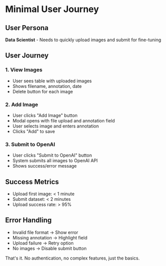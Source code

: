 # Minimal User Journey

## User Persona

**Data Scientist** - Needs to quickly upload images and submit for fine-tuning

## User Journey

### 1. View Images

- User sees table with uploaded images
- Shows filename, annotation, date
- Delete button for each image

### 2. Add Image

- User clicks "Add Image" button
- Modal opens with file upload and annotation field
- User selects image and enters annotation
- Clicks "Add" to save

### 3. Submit to OpenAI

- User clicks "Submit to OpenAI" button
- System submits all images to OpenAI API
- Shows success/error message

## Success Metrics

- Upload first image: < 1 minute
- Submit dataset: < 2 minutes
- Upload success rate: > 95%

## Error Handling

- Invalid file format → Show error
- Missing annotation → Highlight field
- Upload failure → Retry option
- No images → Disable submit button

That's it. No authentication, no complex features, just the basics.
